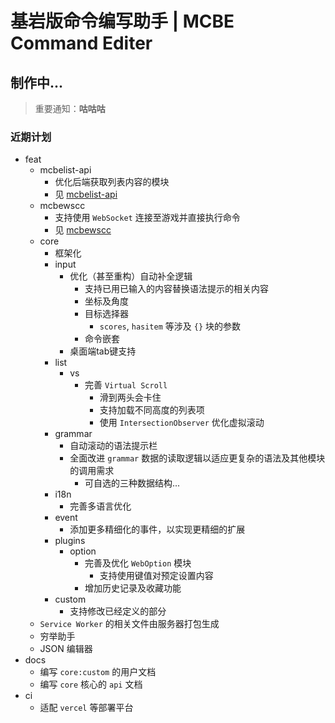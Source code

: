# 基岩版命令编写助手 | MCBE Command Editer

## 制作中...

> 重要通知：**咕咕咕**

### 近期计划

- feat
    - mcbelist-api
        - 优化后端获取列表内容的模块
        - 见 [mcbelist-api](https://github.com/PFiS1737/mcbelist-api)
    - mcbewscc
        - 支持使用 `WebSocket` 连接至游戏并直接执行命令
        - 见 [mcbewscc](https://github.com/PFiS1737/mcbewscc)
    - core
        - 框架化
        - input
            - 优化（甚至重构）自动补全逻辑
                - 支持已用已输入的内容替换语法提示的相关内容
                - 坐标及角度
                - 目标选择器
                    - `scores`, `hasitem` 等涉及 `{}` 块的参数
                - 命令嵌套
            - 桌面端tab键支持
        - list
            - vs
                - 完善 `Virtual Scroll`
                    - 滑到两头会卡住
                    - 支持加载不同高度的列表项
                    - 使用 `IntersectionObserver` 优化虚拟滚动
        - grammar
            - 自动滚动的语法提示栏
            - 全面改进 `grammar` 数据的读取逻辑以适应更复杂的语法及其他模块的调用需求
                - 可自选的三种数据结构...
        - i18n
            - 完善多语言优化
        - event
            - 添加更多精细化的事件，以实现更精细的扩展
        - plugins
            - option
                - 完善及优化 `WebOption` 模块
                    - 支持使用键值对预定设置内容
                - 增加历史记录及收藏功能
        - custom
            - 支持修改已经定义的部分
    - `Service Worker` 的相关文件由服务器打包生成
    - 穷举助手
    - JSON 编辑器
- docs
    - 编写 `core:custom` 的用户文档
    - 编写 `core` 核心的 `api` 文档
- ci
    - 适配 `vercel` 等部署平台
